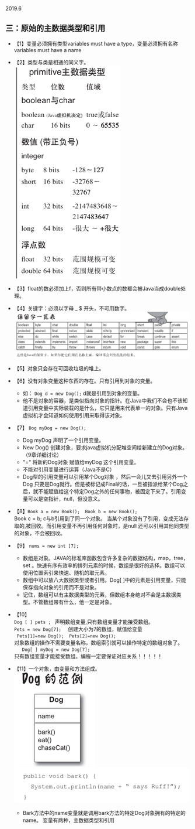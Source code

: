 2019.6

## 三：原始的主数据类型和引用
- 【1】变量必须拥有类型variables must have a type，变量必须拥有名称variables must have a name
- 【2】类型与类是相通的同义字。  
![](3.2.png)  
- 【3】float的数必须加上f，否则所有带小数点的数都会被Java当成double处理。
- 【4】关键字：必须以字母 _ $ 开头，不可用数字。   
![](3.4.png)  
- 【5】对象只会存在可回收垃圾的堆上。
- 【6】没有对象变量这种东西的存在。只有引用到对象的变量。  
    - 如： `Dog d = new Dog();` d就是引用到对象的变量。  
    - 他不是对象的容器，是类似指向对象的指针。在Java中我们不会也不该知道引用变量中实际装载的是什么，它只是用来代表单一的对象。只有Java虚拟机才会知道如何使用引用来取得该对象。
- 【7】 `Dog myDog = new Dog();`  
	- Dog myDog 声明了一个引用变量。  
	- New Dog() 创建对象，要求java虚拟机分配堆空间给新建立的Dog对象。（9章详细讨论）  
	- "=" 将新的Dog对象 赋值给myDog 这个引用变量。 
    - 不能对引用变量进行运算（Java不是C）  
    - Dog型的引用变量可以引用某个Dog对象 ，然后一会儿又去引用另外一个Dog 只要是Dog就行。但是被标记成Final的话，一旦被指派给某个Dog之后，就不能赋值给这个特定Dog之外的任何事物，被固定下来了。引用变量可以是空指针，null，但没意义。
- 【8】`Book a = new Book();  Book b = new Book();`  
    Book c = b;   c与b引用到了同一个对象。
    当某个对象没有了引用，变成无法存取的,被回收。而引用变量不再引用任何对象时，是null 还可以引用其他同类型的对象，不会被回收。
- 【9】 `nums = new int [7];`   
    - 数组是对象。JAVA的标准库函数包含许多复杂的数据结构，map，tree，set 。快速有序有效率的排列元素的时候，数组是很好的选择。数组可以使用位置索引来快速、随机的取元素。
    - 数组中可以放八大数据类型或者引用。Dog[ ]中的元素是引用变量，只能保存指向对象的引用而不是对象。
    - 记住，数组可以有主数据类型的元素，但数组本身绝对不会是主数据类型。不管数组带有什么，他一定是对象。
- 【10】  
`Dog [ ] pets ; `   声明数组变量,只有数组变量才能接受数组。  
`Pets = new Dog[7];  ` 创建大小为7的数组，赋值给变量  
   ` Pets[1]=new Dog();  Pets[2]=new Dog();`  
    对象数组的操作不需要变量名称，数组索引就可以操作特定的数组对象了。  
 `   Dog[ ] myDog = new Dog[7];`  
    只有数组变量才能接受数组。编程一定要保证对应关系！！！！！

- 【11】一个对象，由变量和方法组成。   
  ![](3.11.1.png) ![](3.11.2.png)
    - Bark方法中的name变量就是调用bark方法的特定Dog对象拥有的特定的name。
变量有两种，主数据类型和引用
